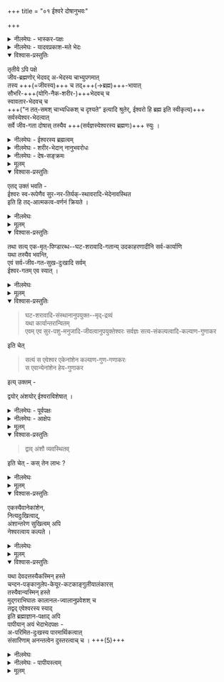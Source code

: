 +++
title = "०१ ईश्वरे दोषानुभवः"

+++
<details><summary>नीलमेघः - भास्कर-पक्षः</summary>

ग्रन्थ के आरम्भ में श्रीयादवप्रकाशाचार्य का द्वैताद्वैतवाद  
तृतीय मत के रूप में वर्णित है ।  

श्रीभास्कराचार्यसंमत द्वैताद्वैतवाद -  
जिस पर समालोचना की गई है  
तथा श्रीयादवप्रकाशाचार्यसंमत द्वैताद्वैतवाद में यह अन्तर है कि  

श्रीभास्कराचार्य ने जीव और ब्रह्म में भेदाभेद को मानते हुये  
यह कहा कि  

> इनमें अभेद स्वाभाविक है,  
तथा भेद औपाधिक है  
क्योंकि वह अन्तःकरण आदि उपाधियों के कारण हुआ करता है।  
श्रुति में मोक्षदशा में  
जीव और ब्रह्म का अभेद कहा गया है ।  
सब तरह के उपाधियों से छुटकारा पाने पर मुक्ति प्राप्त होती है ।  
उस दशा में अभेद का वर्णन है  
इसलिये अभेद को स्वाभाविक मानना चाहिये,  
तथा मिटने वाले भेद को  
औपाधिक मानना चाहिये ।  
अचेतन और ब्रह्म में भेद और अभेद  
दोनों स्वाभाविक हैं  
क्योंकि श्रुतियों में सबको ब्रह्मात्मक कहा गया है,  
इसलिये अचेतन और ब्रह्म में अभेद मानना पड़ता है,  
वैसे ही श्रुतियों में अचेतन को दोषयुक्त एवं ब्रह्म को निर्मल कहा गया है ।  
इसलिये इनमें भेद भी मानना पड़ता है ।  

यह भास्कराचार्य का मत है । 
</details>

<details><summary>नीलमेघः - यादवप्रकाश-मते भेदः</summary>

यादवप्रकाशाचार्य के मत में  
ब्रह्म और जीव में भेदाभेद माने जाते हैं  
दोनों ही स्वाभाविक माने जाते हैं  
क्योंकि श्रुतियों में मोक्ष में  
जीव और ब्रह्म में भेद और अभेद का वर्णन पाया जाता है ।  
इसलिये दोनों को स्वाभाविक मानना पड़ता है ।+++(5)+++  
अचेतन और ब्रह्म में भेदाभेद हैं,  
दोनों ही स्वाभाविक हैं ।  
यही इन दोनों मतों में अन्तर है । 

दोनों मतों में इस बात में समता है कि  
दोनों में ही प्रपञ्च सत्य माना गया है।  
दोनों आचार्यों ने यह कहा है कि प्रपञ्च को सत्य मानने पर ही  
बन्ध और मोक्ष की व्यवस्था सिद्ध होगी,  
तथा अपने २ सिद्धान्तों को सिद्ध करने वाले प्रमाण भी  
प्रमाण सिद्ध होंगे,  
इसलिये प्रपञ्च को सत्य मानना चाहिये । 

इस प्रकार इन दोनों मतों में कुछ अंश में समता  
और कुछ अंशों में अन्तर विद्यमान हैं,  
जो ध्यान देने योग्य है ।  
</details>


<details open><summary>विश्वास-प्रस्तुतिः</summary>

तृतीये ऽपि पक्षे  
जीव-ब्रह्मणोर् भेदवद् अ-भेदस्य चाभ्युपगमात्  
तस्य +++(=जीवस्य)+++ च तद्+++(→ब्रह्म)+++-भावात्  
सौभरि-+++(योगि-नैक-शरीर-)+++भेदवच् च  
स्वावतार-भेदवच् च  
+++("न तत्-समश् चाभ्यधिकश् च दृश्यते” इत्यादि श्रुतेर्, ईश्वरो हि ब्रह्म इति स्वीकृत्य)+++  
सर्वस्येश्वर-भेदत्वात्  
सर्वे जीव-गता दोषास् तस्यैव +++(सर्वज्ञस्येश्वरस्य ब्रह्मणः)+++ स्युः । 
</details>

<details><summary>नीलमेघः - ईश्वरस्य ब्रह्मत्वम्</summary>

[[१२५]]  

आगे श्रीरामानुज स्वामी जी ने श्रीयादवप्रकाशाचार्य-संमत द्वैताद्वैतवाद पर समालोचना करते हुये  
यह कहा है कि  
इस मत में जीव और ब्रह्म में जिस प्रकार भेद माना जाता है  
उसी प्रकार अभेद भी माना जाता है ।  
वह ब्रह्म ईश्वर ही है,  
ईश्वर से अतिरिक्त नहीं ।  
यद्य् अपि यादव-प्रकाशाचार्य ने  
ब्रह्म को अंशी,  
तथा चेतन अचेतन और ईश्वर को ब्रह्म का अंश माना है,  
परन्तु उनका यह मत समीचीन नहीं, क्योंकि ईश्वर ही ब्रह्म है,  
क्योंकि जगत्-कारणत्व ब्रह्म का लक्षण माना गया है।  
श्रुतियाँ ईश्वर को ही जगत् का कारण सिद्ध करती हैं ।  
इसलिये ईश्वर को ही  
ब्रह्म मानना चाहिये ।  

किंच  

> "न तत्-समश् चाभ्यधिकश् च दृश्यते” 

यह श्रुति  
ईश्वर के विषय में  
यह कहती है कि  
ईश्वर के समान कोई नहीं,  
तथा ईश्वर से बढ़कर भी कोई नहीं ।  
इससे सिद्ध होता है कि  
ईश्वर ही सर्वश्रेष्ठ तत्त्व है ।  

यदि यादवप्-रकाशाचार्य मत के अनुसार  
ईश्वर ब्रह्म का अंश होता,  
तथा ब्रह्म ईश्वर का अंशी होता  
तो अवश्य ब्रह्म ईश्वर से श्रेष्ठ होगा,  
ऐसी स्थिति में उपर्युक्त श्रुति बाधित हो जायेगी ।  

इसलिये ईश्वर को ही ब्रह्म मानना चाहिये ।  
ब्रह्म और ईश्वर एक ही तत्त्व है ।  
</details>

<details><summary>नीलमेघः - शरीर-भेदान् नानुभवरोधः</summary>

यादवप्रकाशाचार्य के मत में ब्रह्म और जीव में  
अभेद भी माना जाता है ।  
इससे यह सिद्ध होता है कि  
ईश्वर ही जीवभाव को प्राप्त हुआ है।  
ईश्वर सर्वज्ञ है  
इसलिये उनके मत के अनुसार  
ईश्वर सदा यह समझता रहेगा कि  
मैं ही अनन्त जीवभाव को प्राप्त हुआ हूँ  
जीवों को होने वाले दुःख आदि दोष मुझे ही हो रहे हैं।  

यहाँ पर यह नहीं कहा जा सकता कि  
जीवों के शरीर भिन्न २ हैं,  
शरीरभेद के कारण  
दूसरे शरीरों में होने वाले सुख दुःख आदि का पता  
ईश्वर को नहीं,  
इसलिये ईश्वर में दोष नहीं लगते,  
क्योंकि यदि समझने वाला आत्मा एक है  
तो शरीरभेद समझ को रोक नहीं सकते,  
किसी भी शरीर में रहता हुआ वह आत्मा  
अन्यान्य शरीरों में होने वाले सुख दुःख आदि को समझता ही रहेगा।  

पुराणों में यह कथा वर्णित है कि  
सौभरिनामक योगी जीव ने  
पचास शरीरों को धारण किया,  
वह जीव किसी भी शरीर में होने वाले  
सुख दुःख आदि को  
उसी प्रकार समझता ही रहा  
जिस प्रकार शरीर के विभिन्न अंगों में होने वाले सुख दुःख आदि को मनुष्य समझता रहता है ।  
जिस प्रकार आत्मा एक होने पर  
अंगभेद अनुसन्धान को रोक नहीं सकता  
उसी प्रकार ही  
शरीरभेद भी अनुसन्धान को रोक नहीं सकता ।  

किंच, ईश्वर ने समय २ पर  
विभिन्न अवतार लिये हैं।  
किसी भी अवतार में हुई घटना को  
वह दूसरे अवतार में भी समझता रहा ।  
वहाँ अवतार-शरीरभेद ने  
अनुसन्धान को रोका नहीं,  
क्योंकि वहाँ समझने वाले आत्मा ईश्वर एक है ।  

</details>


<details><summary>नीलमेघः - देष-सङ्क्रमः</summary>

इन उदाहरणों से यह सिद्ध होता है कि  
जहाँ समझने वाला आत्मा एक है  
वहाँ शरीरभेद अनुसन्धान को रोक नहीं सकता।  

किसी भी शरीर में होने वाले सुख और दुःख आदि को  
दूसरे शरीर में रहकर भी  
वह आत्मा समझता ही रहेगा ।  
इसलिये इस द्वैताद्वैत मत में जीव और ईश्वर में  
अभेद मानने के कारण  
यह दोष लग ही जाता है कि  
सर्वज्ञ ईश्वर को सदा यह अनुसन्धान बना रहेगा कि 

> हम ही विविध शरीरों में विविध जीवों के रूप में रहकर  
विविध सुख और दुःख आदि को भोगते रहते हैं ।  

इस प्रकार  ईश्वर में जीवगत सभी दोष लग जायेंगे,  
ईश्वर निर्दोष न रह सकेगा ।  
उसके निर्दोषत्व को बतलाने वाली श्रुतियाँ बाधित हो जायेंगी ।  

[[१२६]]  

</details>


<details><summary>मूलम्</summary>

तृतीये ऽपि पक्षे जीवब्रह्मणोर् भेदवद् अभेदस्य चाभ्युपगमात् तस्य च तद्भावात् सौभरिभेदवच् च स्वावतारभेदवच् च सर्वस्येश्वरभेदत्वात् सर्वे जीवगता दोषास् तस्यैव स्युः । 
</details>


<details open><summary>विश्वास-प्रस्तुतिः</summary>

एतद् उक्तं भवति -  
ईश्वरः स्व-रूपेणैव सुर-नर-तिर्यक्-स्थावरादि-भेदेनावस्थित  
इति हि तद्-आत्मकत्व-वर्णनं क्रियते ।  
</details>

<details><summary>नीलमेघः</summary>

इस दोष का विवरण करते हुये श्रीरामानुज स्वामी जी ने कहा कि   
श्रीयादवप्रकाशाचार्य ने "तत्त्वमसि" इत्यादि अभेद श्रुतियों का भाव बतलाते हुये  
यह सिद्ध किया कि ईश्वर अपने स्वरूप से ही  
देव मनुष्य तिर्यक् और स्थावर इत्यादि विभिन्न रूपों में अवस्थित है ।  
ईश्वर और देव मनुष्य आदि में स्वरूपैक्य है ।  
इस प्रकार उन्होंने अभेद की व्याख्या की है ।  
</details>


<details><summary>मूलम्</summary>

एतद् उक्तं भवति - ईश्वरः स्वरूपेणैव सुरनरतिर्यक्स्थावरादिभेदेनावस्थित इति हि तदात्मकत्ववर्णनं क्रियते ।  
</details>

<details open><summary>विश्वास-प्रस्तुतिः</summary>

तथा सत्य् एक-मृत्-पिण्डारब्ध--घट-शरावादि-गतान्य् उदकाहरणादीनि सर्व-कार्याणि  
यथा तस्यैव भवन्ति,  
एवं सर्व-जीव-गत-सुख-दुःखादि सर्वम्  
ईश्वर-गतम् एव स्यात् ।
</details>

<details><summary>नीलमेघः</summary>

यह समीचीन नहीं क्योंकि इस प्रकार व्याख्या करने पर  
यह दोष आ जाता है कि  
जिस प्रकार मृत्-पिण्ड से बने हुये घट और शराव आदि से होने वाले  
जलाहरण इत्यादि   
व्यवहार मृत्तिका का व्यवहार बनते हैं  
क्योंकि मृत्तिका और घटादिपदार्थ  
स्वरूप से एक हैं  
उसी प्रकार ही  
सर्व जीवों में होने वाले सुख दुःख इत्यादि  
सब ईश्वर के माने जायेंगे  
क्योंकि उनके मत में  
जीव और ईश्वर में स्वरूपैक्य है ।  
</details>


<details><summary>मूलम्</summary>

तथा सत्य् एकमृत्पिण्डारब्धघटशरावादिगतान्य् उदकाहरणादीनि सर्वकार्याणि यथा तस्यैव भवन्ति, एवं सर्वजीवगतसुखदुःखादि सर्वम् ईश्वरगतम् एव स्यात् ।
</details>


<details open><summary>विश्वास-प्रस्तुतिः</summary>

> घट-शरावादि-संस्थानानुपयुक्त--मृद्-द्रव्यं  
यथा कार्यान्तरान्वितम्  
एवम् एव सुर-पशु-मनुजादि-जीवत्वानुपयुक्तेश्वरः सर्वज्ञः सत्य-संकल्पत्वादि-कल्याण-गुणाकर 

इति चेत्  

> सत्यं स एवेश्वर एकेनांशेन कल्याण-गुण-गणाकरः  
स एवान्येनांशेन हेय-गुणाकर 

इत्य् उक्तम् -  

द्वयोर् अंशयोर् ईश्वराविशेषात् । 
</details>

<details><summary>नीलमेघः - पूर्वपक्षः</summary>

यादवप्रकाशाचार्य उपर्युक्त दोष का निराकरण करने के लिये  
यह कहते हैं कि  

> मृत्तिका का जो अंश घट और शराव आदि के रूप में परिणत हुआ है  
> वह उदाहरणादि कार्यों से सम्बन्ध रखता है,  
> परन्तु जो मृत्तिका का महान् अंश  
> घट और शराब आदि के रूप में परिणत नहीं हुआ  
> है वह उन कार्यों से सम्बन्ध नहीं रखता है ।  
> उसी प्रकार ही ईश्वर का जो अंश देव मनुष्य और पशु [[१२७]] इत्यादि रूप को प्राप्त हो गया है,  
> वह भले ही जीवगत सुख दुःख आदि को अपनाते रहें,  
> परन्तु ईश्वर का जो महान् अंश  
> इन जीवों के रूप में परिणत नहीं हुआ है  
> वह सर्वज्ञत्व और सत्यसंकल्पत्व इत्यादि कल्याणगुणों का आकर बनकर रहता है ।  

</details>

<details><summary>नीलमेघः - आक्षेपः</summary>

यादवप्रकाशाचार्य का यह प्रतिपादन भी  
समीचीन नहीं क्योंकि  
इस प्रतिपादन के अनुसार  
यही फलित होता है कि  
ईश्वर एक अंश में कल्याणगुणों का आकर बनकर रहता है,  
तथा दूसरे अंश में त्याज्य दुर्गुणों का आकर बनकर रहता है ।  
ऐसी स्थिति में ईश्वर में निर्दोषता कैसे सिद्ध होगी ? 

</details>



<details><summary>मूलम्</summary>

घटशरावादि(करकादि)संस्थानानुपयुक्तमृद्द्रव्यं यथा कार्यान्तरान्वितम् एवम् एव सुरपशुमनुजादिजीवत्वानुपयुक्तेश्वरः सर्वज्ञः सत्यसंकल्पत्वादिकल्याणगुणाकर इति चेत् सत्यं स एवेश्वर एकेनांशेन कल्याणगुणगणाकरः स एवान्येनांशेन हेयगुणाकर इत्य् उक्तम् -  
द्वयोर् अंशयोर् ईश्वराविशेषात् । 
</details>


<details open><summary>विश्वास-प्रस्तुतिः</summary>

> द्वाव् अंशौ व्यवस्थितव् 

इति चेत् - कस् तेन लाभः ?  
</details>

<details><summary>नीलमेघः</summary>

इस पर श्रीयादवप्रकाशाचार्य कहते हैं कि  

> ईश्वर के  
ये दोनों अंश व्यवस्थित हैं,  
ईश्वर के जिस अंश में सर्वज्ञत्व और सत्यसंकल्पत्व इत्यादि जो कल्याणगुण रहते हैं,  
वे उस अंश को छोड़कर  
दूसरे अंश में कभी नहीं पहुँचते,  
तथा ईश्वर के जिस अंश में  
जो जीवों के रूप में परिणत हो गया है -  
दुःख इत्यादि दुर्गुण रहते हैं,  
वे दुर्गुण भी  
उस अंश को छोड़कर  
दूसरे अंश में कभी नहीं पहुँचते ।  

इस प्रकार कुछ लाभ नहीं होगा क्योंकि  
दोनों अंत व्यवस्थित रहते हैं । 

</details>


<details><summary>मूलम्</summary>

द्वाव् अंशौ व्यवस्थितव् इति चेत् - कस् तेन लाभः ?  
</details>


<details open><summary>विश्वास-प्रस्तुतिः</summary>

एकस्यैवानेकांशेन,  
नित्यदुःखित्वाद्,  
अंशान्तरेण सुखित्वम् अपि  
नेश्वरत्वाय कल्पते । 
</details>

<details><summary>नीलमेघः</summary>

श्रीयादवप्रकाशाचार्य के इस उपपादन से भी ईश्वर परमात्मा है,  
उसके किसी भी अंश में होने वाले गुणदोष आदि का अनुसन्धान  
उसको होता ही रहेगा ।  
वह यही समझता रहेगा कि  
मैं एक अंश में अनन्त जीव बनकर  
अनन्त दुःखों को भोगता आ रहा हूँ,  
दूसरे अंश में सुखी बनकर रहता हूँ।  
ऐसी स्थिति में ईश्वर का ईश्वरत्व सिद्ध नहीं होगा,  
वह तभी सिद्ध होगा  
जब ईश्वर सभी अंशों में  
सदा अपार आनन्द रस का अनुभव करता रहेगा । 

यादवप्रकाश के मत के अनुसार  
ईश्वर को एक अंश में नित्यदुःखी बने रहने के कारण  
दूसरे अंश में होने वाला सुखित्व ईश्वरत्व का साधक नहीं हो सकता ।  
</details>


<details><summary>मूलम्</summary>

एकस्यैवानेकांशेन नित्यदुःखित्वाद् अंशान्तरेण सुखित्वम् अपि नेश्वरत्वाय कल्पते । 
</details>

<details open><summary>विश्वास-प्रस्तुतिः</summary>

यथा देवदत्तस्यैकस्मिन् हस्ते  
चन्दन-पङ्कानुलेप-केयूर-कटकाङ्गुलीयालंकारस्  
तस्यैवान्यस्मिन् हस्ते  
मुद्गराभिघातः कालानल-ज्वालानुप्रवेशश् च  
तद्वद् एवेश्वरस्य स्याद्  
इति ब्रह्माज्ञान-पक्षाद् अपि  
पापीयान् अयं भेदाभेदपक्षः -   
अ-परिमित-दुःखस्य पारमार्थिकत्वात्  
संसारिणाम् अनन्तत्वेन दुस्तरत्वाच् च । +++(5)+++
</details>

<details><summary>नीलमेघः</summary>

उदाहरण - मान लिया जाय कि  
देवदत्त का एक हाथ चन्दनपङ्क से लीपा जाता है,  
तथा केयूर कटक और अंगुलीयक इत्यादि भूषणों से अलंकृत किया जाता है,  
उसी के दूसरे हाथ में मुद्गर से मारा जाता है  
तथा प्रलयकाल की अग्नि की ज्वाला का प्रवेश कराया जाता है ।  

इस परिस्थिति में देवदत्त की जो दशा होती है  
वही दशा उस ईश्वर की होगी  
जिसको एक अंश में चन्दनपङ्क लैप के समान  
ऐहिक अल्प सुख प्राप्त होता रहेगा  
तथा भूषणालंकार के समान मोक्ष सुख भी प्राप्त होता रहेगा,  
एवं दूसरे अंश में मुद्गराभिघात के समान ऐहिक अल्प दुःख भी प्राप्त होता रहेगा  
तथा कालाग्निज्वालाप्रवेश के समान अनन्त नरकदुःख भी प्राप्त होता रहेगा ।  

कणमात्ररूप में उपस्थित दुःख का भी  
यह स्वभाव देखा गया है कि  
वह अधिक सुखों को भी दबाकर  
आत्मा को अपनी अनुभूति कराता ही रहता है ।  

ऐसी स्थिति में  
यही मानना पड़ता है कि  
उपर्युक्त देवदत्त  
अपने को दुःखी ही मानता है,  
अपने को सुखी नहीं मानता।  

उसी प्रकार प्रकृत में ईश्वर अपने को दुःखी ही मानेगा सुखी नहीं । 

</details>


<details><summary>नीलमेघः - पापीयस्त्वम्</summary>

श्रीयादवप्रकाशाचार्यसंमत यह भेदाभेदपक्ष  
तथा श्रीभास्कराचार्यसंमत भेदाभेदपक्ष  
श्रीशंकराचार्यसंमत ब्रह्माज्ञानपक्ष से भी अधिक दूषित है  
क्योंकि जब शंकराचार्य से यह पूछा जाता है कि  
आपके मत में जीव और ब्रह्म में स्वरूपैक्य माना जाता है,  
यह सम्पूर्ण सांसारिक दुःख ब्रह्म को ही भोगना पड़ेगा ।  

ऐसी स्थिति में ब्रह्म निर्दोष कैसे सिद्ध होगा? [[१२८]]  
इस प्रश्न के उत्तर में  
शंकराचार्य यह कहकर कि  
ये सभी दुःख मिथ्या हैं,  
वास्तव में ब्रह्म को कुछ भी भोगना नहीं पड़ता,  
ब्रह्म वास्तव में सदा निर्दोष बनकर ही रहता है-  
साफ निकल जाते हैं ।  

यदि यही प्रश्न भास्कराचार्य और यादवप्रकाशाचार्य के समक्ष रक्खा जाय  
तो वे श्रीशंकराचार्य की तरह उत्तर नहीं दे सकते  
क्योंकि इनके मत में संसार सत्य है,  
अतएव यह अपार दुःख भी सत्य है ।  
जीव अनन्त हैं ।  
इनके मत के अनुसार ब्रह्म ही अनन्त जीव बना है ।  
इन अनन्त संसारी जीवों के दुःख ब्रह्म को प्राप्त होते रहेंगे  
ब्रह्म कभी इनसे छुटकारा नहीं पा सकता ।  
इस विवेचन से सिद्ध होता है  
श्रीशंकराचार्य के ब्रह्माज्ञानपक्ष से  
इन दोनों के भेदाभेदपक्ष अधिक दोषदूषित सिद्ध होते हैं ।  

</details>


<details><summary>मूलम्</summary>

यथा देवदत्तस्यैकस्मिन् हस्ते चन्दनपङ्कानुलेपकेयूरकटकाङ्गुलीयालंकारस् तस्यैवान्यस्मिन् हस्ते मुद्गराभिघातः कालानलज्वालानुप्रवेशश् च तद्वद् एवेश्वरस्य स्याद् इति ब्रह्माज्ञानपक्षाद् अपि पापीयान् अयं भेदाभेदपक्षः - 
अपरिमितदुःखस्य पारमार्थिकत्वात् संसारिणाम् अनन्तत्वेन दुस्तरत्वाच् च ।
</details>

